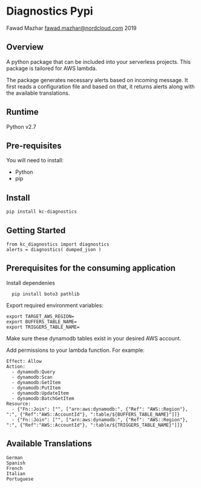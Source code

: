# Diagnostics Pypi
Fawad Mazhar <fawad.mazhar@nordcloud.com> 2019

## Overview
A python package that can be included into your serverless projects. This package is tailored for AWS lambda.  

The package generates necessary alerts based on incoming message. It first reads a configuration file and based on that, it returns alerts along with the available translations. 

## Runtime
Python v2.7

## Pre-requisites
You will need to install:
  * Python
  * pip
  
## Install
```
pip install kc-diagnostics
```

## Getting Started
```
from kc_diagnostics import diagnostics
alerts = diagnostics( dumped_json )
```

## Prerequisites for the consuming application
Install dependenies
```
  pip install boto3 pathlib
```
Export required environment variables:
```
export TARGET_AWS_REGION=
export BUFFERS_TABLE_NAME=
export TRIGGERS_TABLE_NAME=
```
Make sure these dynamodb tables exist in your desired AWS account.

Add permissions to your lambda function. For example:
```
Effect: Allow
Action:
  - dynamodb:Query
  - dynamodb:Scan
  - dynamodb:GetItem
  - dynamodb:PutItem
  - dynamodb:UpdateItem
  - dynamodb:BatchGetItem
Resource:
  - {"Fn::Join": ["", ["arn:aws:dynamodb:", {"Ref": "AWS::Region"}, ":", {"Ref":"AWS::AccountId"}, ":table/${BUFFERS_TABLE_NAME}"]]}
  - {"Fn::Join": ["", ["arn:aws:dynamodb:", {"Ref": "AWS::Region"}, ":", {"Ref":"AWS::AccountId"}, ":table/${TRIGGERS_TABLE_NAME}"]]}  
```

## Available Translations
```
German
Spanish
French
Italian
Portuguese
```